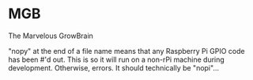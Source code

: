 # MGB
The Marvelous GrowBrain

"nopy" at the end of a file name means that any Raspberry Pi GPIO code has been #'d out.  This is so it will run on a non-rPi machine during development.  Otherwise, errors.  It should technically be "nopi"...

